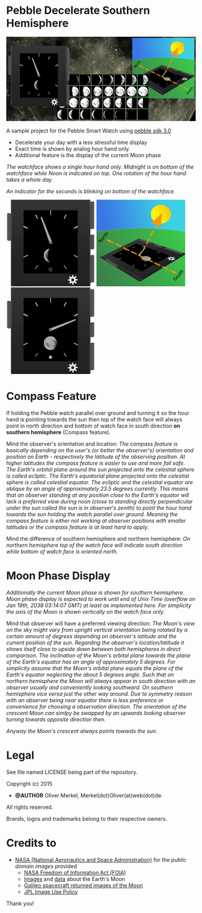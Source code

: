 Pebble Decelerate Southern Hemisphere
=====================================

![Marketing Banner](res/decelerate720x320.png)

A sample project for the Pebble Smart Watch
using [pebble sdk 3.0](https://developer.getpebble.com/sdk)

* Decelerate your day with a less stressful time display
* Exact time is shown by analog hour hand only.
* Additional feature is the display of the current Moon phase

_The watchface shows a single hour hand only.
Midnight is on bottom of the watchface while Noon is indicated on top.
One rotation of the hour hand takes a whole day._

_An indicator for the seconds is blinking on bottom of the watchface._

![Watchface](res/screenshot_watchface_1.png)
![Compass feature](res/screenshot_compass_1.png)
![Just before full Moon](res/screenshot_watchface_2.png)

# Compass Feature

If holding the Pebble watch parallel over ground and turning it so the
hour hand is pointing towards the sun then top of the watch face will
always point in north direction and bottom of watch face in south
direction <b>on southern hemisphere</b> (Compass feature).

Mind the observer's orientation and location: _The compass feature is
basically depending on the user's (or better the observer's)
orientation and position on Earth - respectively the latitude of
the observing position. At higher latitudes the compass feature
is easier to use and more fail safe. The Earth's
orbital plane around the sun projected onto the celestial sphere
is called ecliptic. The Earth's equatorial plane projected
onto the celestial sphere is called celestial equator.
The ecliptic and the celestial equator are oblique by an angle
of approximately 23.5 degrees currently. This means that
an observer standing at any position close to the Earth's equator
will lack a preferred view during noon (close to standing directly
perpendicular under the sun called the sun is in observer's zenith)
to point the hour hand towards the sun holding the watch parallel
over ground. Meaning the compass feature is either not working
at observer positions with smaller latitudes or the compass
feature is at least hard to apply._

Mind the difference of southern hemisphere and northern hemisphere:
_On northern hemisphere top of the watch face will indicate south
direction while bottom of watch face is oriented north._ 

# Moon Phase Display

_Additionally the current Moon phase is shown for
southern hemisphere. Moon phase display is expected to work until end of
Unix Time (overflow on Jan 19th, 2038 03:14:07 GMT) at least as
implemented here. For simplicity the axis of the Moon is shown
vertically on the watch face only._

Mind that observer will have a preferred viewing direction:
_The Moon's view on the sky might vary from upright vertical
orientation being rotated by a certain amount of degrees
depending on observer's latitude
and the current position of the sun. Regarding the observer's
location/latitude it shows itself close to
upside down between both hemispheres in direct comparison. The
inclination of the Moon's orbital plane towards the
plane of the Earth's equator has an
angle of approximately 5 degrees. For
simplicity assume that the Moon's orbital
plane equals the plane of the Earth's equator
neglecting the about 5 degrees angle. Such that on northern
hemisphere the Moon will always appear in south direction with
an observer usually and conveniently looking southward. On
southern hemisphere vice versa just the other way around.
Due to symmetry reason with an observer being near equator
there is less preference or convenience for choosing a
observation direction. The orientation of the crescent Moon can simlpy
be swapped by an upwards looking observer turning towards opposite
direction then._

_Anyway the Moon's crescent always points towards the sun._

# Legal

See file named LICENSE being part of the repository.

Copyright (c) 2015

* __@AUTHOR__ Oliver Merkel, Merkel(dot)Oliver(at)web(dot)de.

All rights reserved.

Brands, logos and trademarks belong to their respective owners.

# Credits to

* [NASA (National Aeronautics and Space Administration)](http://www.nasa.gov) for the _public domain images_ provided
    * [NASA Freedom of Information Act (FOIA)](http://www.nasa.gov/FOIA/index.html)
    * [Images](http://moon.nasa.gov/images.cfm) and [data](http://www.nasa.gov/moon) about the Earth's Moon
    * [Galileo spacecraft returned images of the Moon](http://photojournal.jpl.nasa.gov/catalog/PIA00405)
    * [JPL Image Use Policy](http://www.jpl.nasa.gov/imagepolicy)

Thank you!
